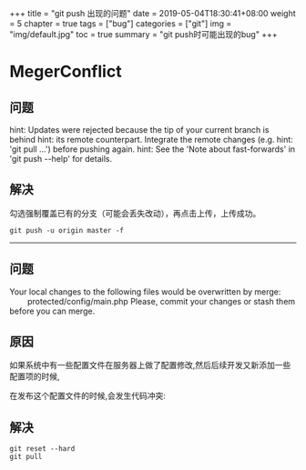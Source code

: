 +++
title = "git push 出现的问题"
date = 2019-05-04T18:30:41+08:00
weight = 5
chapter = true
tags = ["bug"]
categories = ["git"]
img = "img/default.jpg"
toc = true
summary = "git push时可能出现的bug"
+++


# MegerConflict
## 问题
hint: Updates were rejected because the tip of your current branch is behind
hint: its remote counterpart. Integrate the remote changes (e.g.
hint: 'git pull ...') before pushing again.
hint: See the 'Note about fast-forwards' in 'git push --help' for details.
## 解决
勾选强制覆盖已有的分支（可能会丢失改动），再点击上传，上传成功。
~~~
git push -u origin master -f 
~~~
- - -
## 问题
Your local changes to the following files would be overwritten by merge:
        protected/config/main.php
Please, commit your changes or stash them before you can merge.
## 原因
如果系统中有一些配置文件在服务器上做了配置修改,然后后续开发又新添加一些配置项的时候,

在发布这个配置文件的时候,会发生代码冲突:
## 解决
~~~
git reset --hard
git pull
~~~

